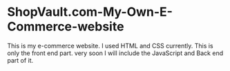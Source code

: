 # ShopVault.com-My-Own-E-Commerce-website
This is my e-commerce website. I used HTML and CSS currently. This is only the front end part. very soon I will include the JavaScript and Back end part of it. 
